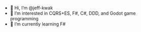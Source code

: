 - 👋 Hi, I’m @jeff-kwak
- 👀 I’m interested in CQRS+ES, F#, C#, DDD, and Godot game programming
- 🌱 I’m currently learning F#

<!---
jeff-kwak/jeff-kwak is a ✨ special ✨ repository because its `README.md` (this file) appears on your GitHub profile.
You can click the Preview link to take a look at your changes.
--->
